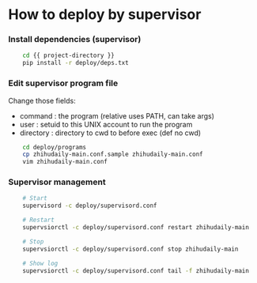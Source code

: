 
# How to deploy by supervisor

### Install dependencies (supervisor)

``` bash
    cd {{ project-directory }}
    pip install -r deploy/deps.txt
```

### Edit supervisor program file

Change those fields:
* command : the program (relative uses PATH, can take args)
* user : setuid to this UNIX account to run the program
* directory : directory to cwd to before exec (def no cwd)

``` bash
    cd deploy/programs
    cp zhihudaily-main.conf.sample zhihudaily-main.conf
    vim zhihudaily-main.conf
```

### Supervisor management

``` bash
    # Start
    supervisord -c deploy/supervisord.conf

    # Restart
    supervsiorctl -c deploy/supervisord.conf restart zhihudaily-main

    # Stop
    supervsiorctl -c deploy/supervisord.conf stop zhihudaily-main

    # Show log
    supervsiorctl -c deploy/supervisord.conf tail -f zhihudaily-main
```
